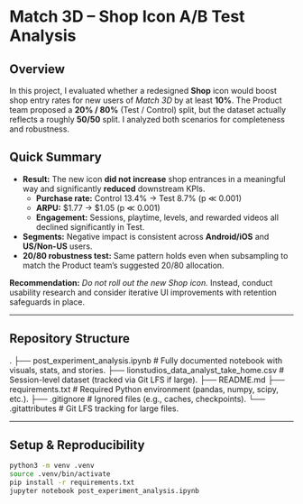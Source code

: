 # Match 3D – Shop Icon A/B Test Analysis

##  Overview  
In this project, I evaluated whether a redesigned **Shop** icon would boost shop entry rates for new users of *Match 3D* by at least **10%**. The Product team proposed a **20% / 80%** (Test / Control) split, but the dataset actually reflects a roughly **50/50** split. I analyzed both scenarios for completeness and robustness.

##  Quick Summary  
- **Result:** The new icon **did not increase** shop entrances in a meaningful way and significantly **reduced** downstream KPIs.  
  - **Purchase rate:** Control 13.4% → Test 8.7% (p ≪ 0.001)  
  - **ARPU:** \$1.77 → \$1.05 (p ≪ 0.001)  
  - **Engagement:** Sessions, playtime, levels, and rewarded videos all declined significantly in Test.  
- **Segments:** Negative impact is consistent across **Android/iOS** and **US/Non-US** users.  
- **20/80 robustness test:** Same pattern holds even when subsampling to match the Product team’s suggested 20/80 allocation.

**Recommendation:** *Do not roll out the new Shop icon.* Instead, conduct usability research and consider iterative UI improvements with retention safeguards in place.

---

##  Repository Structure

.
├── post_experiment_analysis.ipynb # Fully documented notebook with visuals, stats, and stories.
├── lionstudios_data_analyst_take_home.csv # Session-level dataset (tracked via Git LFS if large).
├── README.md
├── requirements.txt # Required Python environment (pandas, numpy, scipy, etc.).
├── .gitignore # Ignored files (e.g., caches, checkpoints).
└── .gitattributes # Git LFS tracking for large files.


---

##  Setup & Reproducibility

```bash
python3 -m venv .venv
source .venv/bin/activate
pip install -r requirements.txt
jupyter notebook post_experiment_analysis.ipynb
